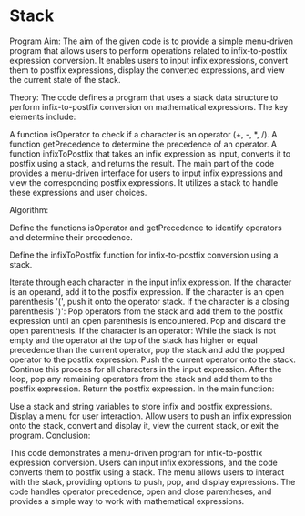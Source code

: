 # Stack
Program Aim:
The aim of the given code is to provide a simple menu-driven program that allows users to perform operations related to infix-to-postfix expression conversion. It enables users to input infix expressions, convert them to postfix expressions, display the converted expressions, and view the current state of the stack.

Theory:
The code defines a program that uses a stack data structure to perform infix-to-postfix conversion on mathematical expressions. The key elements include:

A function isOperator to check if a character is an operator (+, -, *, /).
A function getPrecedence to determine the precedence of an operator.
A function infixToPostfix that takes an infix expression as input, converts it to postfix using a stack, and returns the result.
The main part of the code provides a menu-driven interface for users to input infix expressions and view the corresponding postfix expressions. It utilizes a stack to handle these expressions and user choices.

Algorithm:

Define the functions isOperator and getPrecedence to identify operators and determine their precedence.

Define the infixToPostfix function for infix-to-postfix conversion using a stack.

Iterate through each character in the input infix expression.
If the character is an operand, add it to the postfix expression.
If the character is an open parenthesis '(', push it onto the operator stack.
If the character is a closing parenthesis ')':
Pop operators from the stack and add them to the postfix expression until an open parenthesis is encountered.
Pop and discard the open parenthesis.
If the character is an operator:
While the stack is not empty and the operator at the top of the stack has higher or equal precedence than the current operator, pop the stack and add the popped operator to the postfix expression.
Push the current operator onto the stack.
Continue this process for all characters in the input expression.
After the loop, pop any remaining operators from the stack and add them to the postfix expression.
Return the postfix expression.
In the main function:

Use a stack and string variables to store infix and postfix expressions.
Display a menu for user interaction.
Allow users to push an infix expression onto the stack, convert and display it, view the current stack, or exit the program.
Conclusion:

This code demonstrates a menu-driven program for infix-to-postfix expression conversion. Users can input infix expressions, and the code converts them to postfix using a stack. The menu allows users to interact with the stack, providing options to push, pop, and display expressions. The code handles operator precedence, open and close parentheses, and provides a simple way to work with mathematical expressions.




